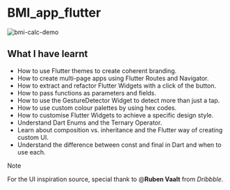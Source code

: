 # BMI_app_flutter

![bmi-calc-demo](https://github.com/David007M/BMI_app_flutter/assets/91298962/9817ddcd-1bbd-421b-bfbf-016dd25c2446)


## What I have learnt

- How to use Flutter themes to create coherent branding.
- How to create multi-page apps using Flutter Routes and Navigator.
- How to extract and refactor Flutter Widgets with a click of the button.
- How to pass functions as parameters and fields.
- How to use the GestureDetector Widget to detect more than just a tap.
- How to use custom colour palettes by using hex codes.
- How to customise Flutter Widgets to achieve a specific design style.
- Understand Dart Enums and the Ternary Operator.
- Learn about composition vs. inheritance and the Flutter way of creating custom UI.
- Understand the difference between const and final in Dart and when to use each.

> [!NOTE]
> For the UI inspiration source, special thank to @**Ruben Vaalt** from _Dribbble_.
